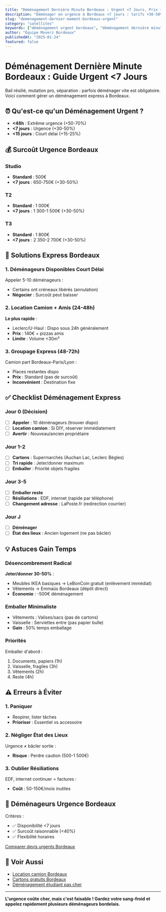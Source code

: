 ```yaml
---
title: "Déménagement Dernière Minute Bordeaux : Urgent <7 Jours, Prix +30%"
description: "Déménager en urgence à Bordeaux <7 jours : tarifs +30-50%, disponibilités limitées, solutions express. Déménageurs urgents, astuces déménagement rapide."
slug: "demenagement-dernier-moment-bordeaux-urgent"
category: "satellites"
keywords: ["déménagement urgent bordeaux", "déménagement dernière minute bordeaux", "déménageur express bordeaux", "déménager vite bordeaux", "déménagement rapide bordeaux"]
author: "Équipe Moverz Bordeaux"
publishedAt: "2025-01-24"
featured: false
---
```


# Déménagement Dernière Minute Bordeaux : Guide Urgent <7 Jours

Bail résilié, mutation pro, séparation : parfois déménager vite est obligatoire. Voici comment gérer un déménagement express à Bordeaux.

## ⏰ Qu'est-ce qu'un Déménagement Urgent ?

- **<48h** : Extrême urgence (+50-70%)
- **<7 jours** : Urgence (+30-50%)
- **<15 jours** : Court délai (+15-25%)

## 💰 Surcoût Urgence Bordeaux

### Studio
- **Standard** : 500€
- **<7 jours** : 650-750€ (+30-50%)

### T2
- **Standard** : 1 000€
- **<7 jours** : 1 300-1 500€ (+30-50%)

### T3
- **Standard** : 1 800€
- **<7 jours** : 2 350-2 700€ (+30-50%)

## 🚨 Solutions Express Bordeaux

### 1. Déménageurs Disponibles Court Délai
Appeler 5-10 déménageurs :
- Certains ont créneaux libérés (annulation)
- **Négocier** : Surcoût peut baisser

### 2. Location Camion + Amis (24-48h)
**Le plus rapide** :
- Leclerc/U-Haul : Dispo sous 24h généralement
- **Prix** : 140€ + pizzas amis
- **Limite** : Volume <30m³

### 3. Groupage Express (48-72h)
Camion part Bordeaux-Paris/Lyon :
- Places restantes dispo
- **Prix** : Standard (pas de surcoût)
- **Inconvénient** : Destination fixe

## ✅ Checklist Déménagement Express

### Jour 0 (Décision)
- [ ] **Appeler** : 10 déménageurs (trouver dispo)
- [ ] **Location camion** : Si DIY, réserver immédiatement
- [ ] **Avertir** : Nouveau/ancien propriétaire

### Jour 1-2
- [ ] **Cartons** : Supermarchés (Auchan Lac, Leclerc Bègles)
- [ ] **Tri rapide** : Jeter/donner maximum
- [ ] **Emballer** : Priorité objets fragiles

### Jour 3-5
- [ ] **Emballer reste**
- [ ] **Résiliations** : EDF, internet (rapide par téléphone)
- [ ] **Changement adresse** : LaPoste.fr (redirection courrier)

### Jour J
- [ ] **Déménager**
- [ ] **État des lieux** : Ancien logement (ne pas bâcler)

## 💡 Astuces Gain Temps

### Désencombrement Radical
**Jeter/donner 30-50%** :
- Meubles IKEA basiques → LeBonCoin gratuit (enlèvement immédiat)
- Vêtements → Emmaüs Bordeaux (dépôt direct)
- **Économie** : -500€ déménagement

### Emballer Minimaliste
- Vêtements : Valises/sacs (pas de cartons)
- Vaisselle : Serviettes entre (pas papier bulle)
- **Gain** : 50% temps emballage

### Priorités
Emballer d'abord :
1. Documents, papiers (1h)
2. Vaisselle, fragiles (3h)
3. Vêtements (2h)
4. Reste (4h)

## ⚠️ Erreurs à Éviter

### 1. Paniquer
- Respirer, lister tâches
- **Prioriser** : Essentiel vs accessoire

### 2. Négliger État des Lieux
Urgence ≠ bâcler sortie :
- **Risque** : Perdre caution (500-1 500€)

### 3. Oublier Résiliations
EDF, internet continuer = factures :
- **Coût** : 50-150€/mois inutiles

## 🎯 Déménageurs Urgence Bordeaux

Critères :
- ✅ Disponibilité <7 jours
- ✅ Surcoût raisonnable (<40%)
- ✅ Flexibilité horaires

[Comparer devis urgents Bordeaux](/inventaire-ia/)

## 🔗 Voir Aussi

- [Location camion Bordeaux](/blog/satellites/location-camion-demenagement-bordeaux)
- [Cartons gratuits Bordeaux](/blog/satellites/cartons-demenagement-bordeaux-gratuit)
- [Déménagement étudiant pas cher](/blog/satellites/demenagement-etudiant-bordeaux-pas-cher)

---

**L'urgence coûte cher, mais c'est faisable ! Gardez votre sang-froid et appelez rapidement plusieurs déménageurs bordelais.**

